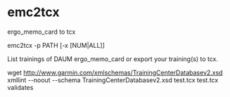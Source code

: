 emc2tcx
=======

ergo_memo_card to tcx

emc2tcx -p PATH [-x [NUM|ALL]]

List trainings of DAUM ergo_memo_card or export your training(s) to tcx.

wget http://www.garmin.com/xmlschemas/TrainingCenterDatabasev2.xsd
xmllint --noout --schema TrainingCenterDatabasev2.xsd test.tcx
test.tcx validates

